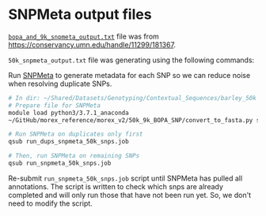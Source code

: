 # SNPMeta output files

[`bopa_and_9k_snpmeta_output.txt`](http://conservancy.umn.edu/bitstream/handle/11299/181367/Barley_SNP_Annotations.txt?sequence=5&isAllowed=y) file was from https://conservancy.umn.edu/handle/11299/181367.

`50k_snpmeta_output.txt` file was generating using the following commands:

Run [SNPMeta](https://github.com/MorrellLAB/SNPMeta) to generate metadata for each SNP so we can reduce noise when resolving duplicate SNPs.

```bash
# In dir: ~/Shared/Datasets/Genotyping/Contextual_Sequences/barley_50k
# Prepare file for SNPMeta
module load python3/3.7.1_anaconda
~/GitHub/morex_reference/morex_v2/50k_9k_BOPA_SNP/convert_to_fasta.py snp_utils_50k_lookup_table_filtered.txt > snpmeta_50k_snps.fasta

# Run SNPMeta on duplicates only first
qsub run_dups_snpmeta_50k_snps.job

# Then, run SNPMeta on remaining SNPs
qsub run_snpmeta_50k_snps.job
```

Re-submit `run_snpmeta_50k_snps.job` script until SNPMeta has pulled all annotations. The script is written to check which snps are already completed and will only run those that have not been run yet. So, we don't need to modify the script.

